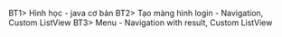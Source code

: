 BT1> Hình học - java cơ bản
BT2> Tạo màng hình login - Navigation, Custom ListView
BT3> Menu - Navigation with result, Custom ListView
